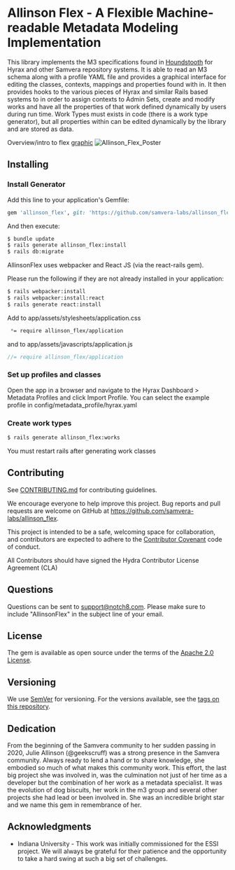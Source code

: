 # Allinson Flex - A Flexible Machine-readable Metadata Modeling Implementation

This library implements the M3 specifications found in [Houndstooth](https://github.com/samvera-labs/houndstooth) for Hyrax and other Samvera repository systems. It is able to read an M3 schema along with a profile YAML file and provides a graphical interface for editing the classes, contexts, mappings and properties found with in. It then provides hooks to the various pieces of Hyrax and similar Rails based systems to in order to assign contexts to Admin Sets, create and modify works and have all the properties of that work defined dynamically by users during run time. Work Types must exists in code (there is a work type generator), but all properties within can be edited dynamically by the library and are stored as data.


Overview/intro to flex [graphic](https://repo.samvera.org/concern/images/3a052332-11db-4b4a-9356-ae0291ec096f?locale=en#?c=0&m=0&s=0&cv=0&xywh=-1475%2C0%2C5449%2C1875)
![Allinson_Flex_Poster](https://user-images.githubusercontent.com/10081604/195655778-2d23cba2-fb81-4da9-8a24-cf66c82b1741.jpg)

## Installing

### Install Generator

Add this line to your application's Gemfile:

```ruby
gem 'allinson_flex', git: 'https://github.com/samvera-labs/allinson_flex.git'
```

And then execute:
```bash
$ bundle update
$ rails generate allinson_flex:install
$ rails db:migrate
```

AllinsonFlex uses webpacker and React JS (via the react-rails gem).

Please run the following if they are not already installed in your application:

```bash
$ rails webpacker:install
$ rails webpacker:install:react
$ rails generate react:install
```

Add to app/assets/stylesheets/application.css

```css
 *= require allinson_flex/application
```

and to app/assets/javascripts/application.js

```js
//= require allinson_flex/application
```

### Set up profiles and classes

Open the app in a browser and navigate to the Hyrax Dashboard > Metadata Profiles
and click Import Profile. You can select the example profile in config/metadata_profile/hyrax.yaml


### Create work types

```bash
$ rails generate allinson_flex:works
```

You must restart rails after generating work classes

## Contributing
See
[CONTRIBUTING.md](https://github.com/samvera-labs/allinson_flex/blob/master/CONTRIBUTING.md)
for contributing guidelines.

We encourage everyone to help improve this project.  Bug reports and pull requests are welcome on GitHub at https://github.com/samvera-labs/allinson_flex.

This project is intended to be a safe, welcoming space for collaboration, and contributors are expected to adhere to the [Contributor Covenant](https://contributor-covenant.org) code of conduct.

All Contributors should have signed the Hydra Contributor License Agreement (CLA)

## Questions
Questions can be sent to support@notch8.com. Please make sure to include "AllinsonFlex" in the subject line of your email.

## License
The gem is available as open source under the terms of the [Apache 2.0 License](https://opensource.org/licenses/Apache-2.0).

## Versioning

We use [SemVer](http://semver.org/) for versioning. For the versions available, see the [tags on this repository](https://github.com/your/project/tags).

## Dedication

From the beginning of the Samvera community to her sudden passing in 2020, Julie Allinson (@geekscruff)
was a strong presence in the Samvera community. Always ready to lend a hand or to share knowledge, she
embodied so much of what makes this community work. This effort, the last big project she was involved
in, was the culmination not just of her time as a developer but the combination of her work as a metadata
specialist. It was the evolution of dog biscuits, her work in the m3 group and several other projects she
had lead or been involved in. She was an incredible bright star and we name this gem in remembrance of
her.

## Acknowledgments

* Indiana University - This work was initially commissioned for the ESSI project. We will always be grateful for their patience and the opportunity to take a hard swing at such a big set of challenges.



